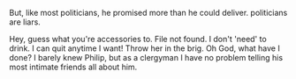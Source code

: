 But, like most politicians, he promised more than he could deliver.
politicians are liars.

Hey, guess what you're accessories to. File not found. I don't 'need' to drink. I can quit anytime I want! Throw her in the brig. Oh God, what have I done? I barely knew Philip, but as a clergyman I have no problem telling his most intimate friends all about him.